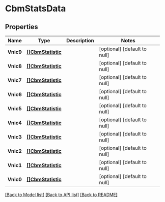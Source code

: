 # CbmStatsData

## Properties
Name | Type | Description | Notes
------------ | ------------- | ------------- | -------------
**Vnic9** | [**[]CbmStatistic**](cbmStatistic.md) |  | [optional] [default to null]
**Vnic8** | [**[]CbmStatistic**](cbmStatistic.md) |  | [optional] [default to null]
**Vnic7** | [**[]CbmStatistic**](cbmStatistic.md) |  | [optional] [default to null]
**Vnic6** | [**[]CbmStatistic**](cbmStatistic.md) |  | [optional] [default to null]
**Vnic5** | [**[]CbmStatistic**](cbmStatistic.md) |  | [optional] [default to null]
**Vnic4** | [**[]CbmStatistic**](cbmStatistic.md) |  | [optional] [default to null]
**Vnic3** | [**[]CbmStatistic**](cbmStatistic.md) |  | [optional] [default to null]
**Vnic2** | [**[]CbmStatistic**](cbmStatistic.md) |  | [optional] [default to null]
**Vnic1** | [**[]CbmStatistic**](cbmStatistic.md) |  | [optional] [default to null]
**Vnic0** | [**[]CbmStatistic**](cbmStatistic.md) |  | [optional] [default to null]

[[Back to Model list]](../README.md#documentation-for-models) [[Back to API list]](../README.md#documentation-for-api-endpoints) [[Back to README]](../README.md)


